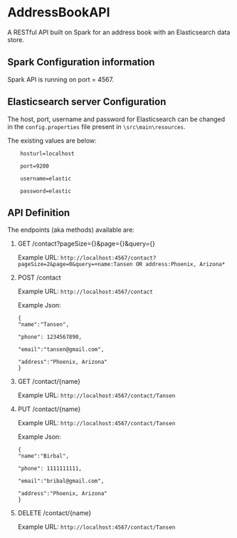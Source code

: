 # AddressBookAPI

A RESTful API built on Spark for an address book with an Elasticsearch data store.

## Spark Configuration information

Spark API is running on port = 4567.

## Elasticsearch server Configuration

The host, port, username and password for Elasticsearch can be changed in the `config.properties` file present in `\src\main\resources`.

The existing values are below:
```
	hosturl=localhost
	
	port=9200
	
	username=elastic
	
	password=elastic
```

## API Definition

The endpoints (aka methods) available are:

1. GET /contact?pageSize={}&page={}&query={}

	Example URL: 
	`
	http://localhost:4567/contact?pageSize=2&page=0&query=+name:Tansen OR address:Phoenix, Arizona*
	`
	
2. POST /contact
	
	Example URL:
	`
	http://localhost:4567/contact
	`
	
	Example Json:
	
	```
	{
	"name":"Tansen",
	
	"phone": 1234567890,
	
	"email":"tansen@gmail.com",
	
	"address":"Phoenix, Arizona"
	}
	```
	
	
3. GET /contact/{name}
	
	Example URL:
	`
	http://localhost:4567/contact/Tansen
	`
	
4. PUT /contact/{name}
	
	Example URL:
	`
	http://localhost:4567/contact/Tansen
	`
	
	Example Json:
	
	```
	{
	"name":"Birbal",
	
	"phone": 1111111111,
	
	"email":"bribal@gmail.com",
	
	"address":"Phoenix, Arizona"
	}
	```
	
5. DELETE /contact/{name}
	
	Example URL:
	`
	http://localhost:4567/contact/Tansen
	`
	
